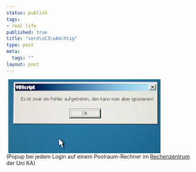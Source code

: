 ```yaml
--- 
status: publish
tags: 
- real life
published: true
title: "verd\xC3\xA4chtig"
type: post
meta: 
  tags: ""
layout: post
---
```

<p><img width="400" height="194" border="0" hspace="5" src="/media/wp/einmalig/fehler-ignorieren.jpg" alt="" align="center"  /><br />
(Popup bei jedem Login auf einem Poolraum-Rechner im <a target="_BLANK" href="http://www.rz.uni-karlsruhe.de" title="http://www.rz.uni-karlsruhe.de" onmouseover="window.status='http://www.rz.uni-karlsruhe.de';return true;" onmouseout="window.status='';return true;">Rechenzentrum</a> der Uni KA)</p>
